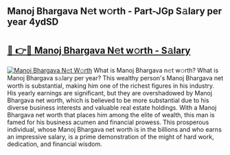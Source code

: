 ## Manoj Bhargava N𝚎t w𝚘rth - Part-JGp S𝚊lary per year 4ydSD

# <h2><a href="http://gc2oq6k.nevu.top/?p=Manoj+Bhargava">🔗 👉🔴 Manoj Bhargava N𝚎t w𝚘rth - S𝚊lary</a></h2>

[![Manoj Bhargava N𝚎t W𝚘rth](https://i.imgur.com/Oavwk0R.jpeg)](http://gc2oq6k.nevu.top/?p=Manoj+Bhargava)
What is Manoj Bhargava n𝚎t w𝚘rth? What is Manoj Bhargava s𝚊lary per year?
This wealthy person's Manoj Bhargava net worth is substantial, making him one of the richest figures in his industry. His yearly earnings are significant, but they are overshadowed by Manoj Bhargava net worth, which is believed to be more substantial due to his diverse business interests and valuable real estate holdings. With a Manoj Bhargava net worth that places him among the elite of wealth, this man is famed for his business acumen and financial prowess. This prosperous individual, whose Manoj Bhargava net worth is in the billions and who earns an impressive salary, is a prime demonstration of the might of hard work, dedication, and financial wisdom.
